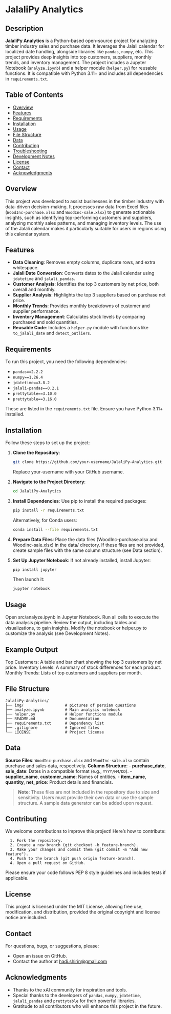 # JalaliPy  Analytics

## Description
**JalaliPy  Analytics** is a Python-based open-source project for analyzing timber industry sales and purchase data. It leverages the Jalali calendar for localized date handling, alongside libraries like `pandas`, `numpy`, etc. This project provides deep insights into top customers, suppliers, monthly trends, and inventory management. The project includes a Jupyter Notebook (`analyze.ipynb`) and a helper module (`helper.py`) for reusable functions. It is compatible with Python 3.11+ and includes all dependencies in `requirements.txt`.

## Table of Contents
- [Overview](#overview)
- [Features](#features)
- [Requirements](#requirements)
- [Installation](#installation)
- [Usage](#usage)
- [File Structure](#file-structure)
- [Data](#data)
- [Contributing](#contributing)
- [Troubleshooting](#troubleshooting)
- [Development Notes](#development-notes)
- [License](#license)
- [Contact](#contact)
- [Acknowledgments](#acknowledgments)

## Overview
This project was developed to assist businesses in the timber industry with data-driven decision-making. It processes raw data from Excel files (`WoodInc-purchase.xlsx` and `WoodInc-sale.xlsx`) to generate actionable insights, such as identifying top-performing customers and suppliers, analyzing monthly sales patterns, and managing inventory levels. The use of the Jalali calendar makes it particularly suitable for users in regions using this calendar system.

## Features
- **Data Cleaning**: Removes empty columns, duplicate rows, and extra whitespace.
- **Jalali Date Conversion**: Converts dates to the Jalali calendar using `jdatetime` and `jalali_pandas`.
- **Customer Analysis**: Identifies the top 3 customers by net price, both overall and monthly.
- **Supplier Analysis**: Highlights the top 3 suppliers based on purchase net price.
- **Monthly Trends**: Provides monthly breakdowns of customer and supplier performance.
- **Inventory Management**: Calculates stock levels by comparing purchased and sold quantities.
- **Reusable Code**: Includes a `helper.py` module with functions like `to_jalali_date` and `detect_outliers`.

## Requirements
To run this project, you need the following dependencies:
- `pandas==2.2.2`
- `numpy==1.26.4`
- `jdatetime==3.8.2`
- `jalali-pandas==0.2.1`
- `prettytable==3.10.0`
- `prettytable==3.16.0`

These are listed in the `requirements.txt` file. Ensure you have Python 3.11+ installed.

## Installation
Follow these steps to set up the project:

1. **Clone the Repository**:
   ```bash
   git clone https://github.com/your-username/JalaliPy-Analytics.git
   ```
   Replace your-username with your GitHub username.
   
2. **Navigate to the Project Directory**:
   ```bash
   cd JalaliPy-Analytics
   ```
3. **Install Dependencies**: Use pip to install the required packages:
   ```bash
   pip install -r requirements.txt
   ```
   Alternatively, for Conda users:
   ```bash
   conda install --file requirements.txt
   ```
4. **Prepare Data Files**:
   Place the data files (WoodInc-purchase.xlsx and WoodInc-sale.xlsx) in the data/ directory.
   If these files are not provided, create sample files with the same column structure (see Data section).
   
5. **Set Up Jupyter Notebook**: If not already installed, install Jupyter:
   ```bash
   pip install jupyter
   ```
   Then launch it:
   ```bash
   jupyter notebook
   ``` 

## Usage
   Open src/analyze.ipynb in Jupyter Notebook.
   Run all cells to execute the data analysis pipeline.
   Review the output, including tables and visualizations, to gain insights.
   Modify the notebook or helper.py to customize the analysis (see Development Notes).
   
## Example Output
   Top Customers: A table and bar chart showing the top 3 customers by net price.
   Inventory Levels: A summary of stock differences for each product.
   Monthly Trends: Lists of top customers and suppliers per month.
   
## File Structure

```text
JalaliPy-Analytics/
├── img/                  # pictures of persian questions
├── analyze.ipynb         # Main analysis notebook
├── helper.py             # Helper functions module
├── README.md             # Documentation
├── requirements.txt      # Dependency list
├── .gitignore            # Ignored files
└── LICENSE               # Project license
```
## Data
   **Source Files**: `WoodInc-purchase.xlsx` and `WoodInc-sale.xlsx` contain purchase and sales data, respectively.
   **Column Structure**:
      - **purchase_date**, **sale_date**: Dates in a compatible format (e.g., `YYYY/MM/DD`).
      - **supplier_name**, **customer_name**: Names of entities.
      - **item_name**, **quantity**, **net_price**: Product details and financials.
   > **Note**: These files are not included in the repository due to size and sensitivity.
   Users must provide their own data or use the sample structure. A sample data generator can be added upon request.

## Contributing
   We welcome contributions to improve this project! Here’s how to contribute:
   
      1. Fork the repository.
      2. Create a new branch (git checkout -b feature-branch).
      3. Make your changes and commit them (git commit -m "Add new feature").
      4. Push to the branch (git push origin feature-branch).
      4. Open a pull request on GitHub.
   Please ensure your code follows PEP 8 style guidelines and includes tests if applicable.

## License
   This project is licensed under the MIT License, allowing free use, modification, and distribution, provided the original copyright and license notice are included.
   
## Contact
For questions, bugs, or suggestions, please:

- Open an issue on GitHub.  
- Contact the author at [hadi.shirin@gmail.com](mailto:hadi.shirin@gmail.com)
   
## Acknowledgments
   - Thanks to the xAI community for inspiration and tools.
   - Special thanks to the developers of `pandas`, `numpy`, `jdatetime`, `jalali_pandas` and `prettytable` for their powerful libraries.
   - Gratitude to all contributors who will enhance this project in the future.

   
